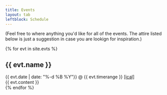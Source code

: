 ```yaml
---
title: Events
layout: tab
leftblock: Schedule
---
```

(Feel free to where anything you'd like for all of the events. The attire listed below is just a suggestion in case you are lookign for inspiration.)

{% for evt in site.evts %}
<h2> {{ evt.name }}</h2>
{{ evt.date |  date: "%-d %B %Y"}}
@ {{ evt.timerange }}
<a href="{{ evt.ical }}"> [ical] </a>
<div class="evt-details">
{{ evt.content }}
</div>
{% endfor %}